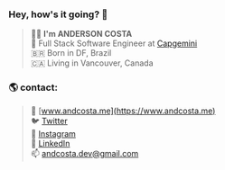 ### Hey, how's it going? 👋

> 👨‍💻 **I'm ANDERSON COSTA** <br>
💼 Full Stack Software Engineer at [Capgemini](https://www.capgemini.com) <br>
🇧🇷 Born in DF, Brazil <br>
🇨🇦 Living in Vancouver, Canada <br>

### 🌎 **contact:**

> 🚀 [www.andcosta.me](https://www.andcosta.me) <br>
🐦 [Twitter](https://twitter.com/andcostaca) <br>
📸 [Instagram](https://instagram.com/andcostaca) <br>
💼 [LinkedIn](https://www.linkedin.com/in/andcosta) <br>
📫 [andcosta.dev@gmail.com](mailto:andcosta.dev@gmail.com) <br>
